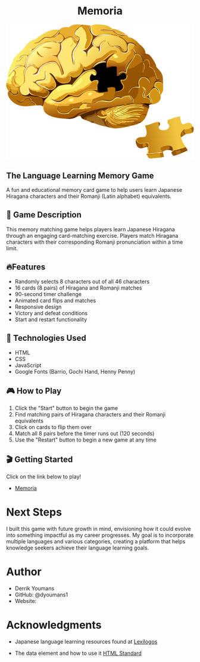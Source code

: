 # <h1 align="center">Memoria</h1> 
![Memoria logo](assets/Golden%20logo.png)
## The Language Learning Memory Game
A fun and educational memory card game to help users learn Japanese Hiragana characters and their Romanji (Latin alphabet) equivalents.

## 🧩 Game Description
This memory matching game helps players learn Japanese Hiragana through an engaging card-matching exercise. Players match Hiragana characters with their corresponding Romanji pronunciation within a time limit.

##  🔥Features
- Randomly selects 8 characters out of all 46 characters
- 16 cards (8 pairs) of Hiragana and Romanji matches
- 90-second timer challenge
- Animated card flips and matches
- Responsive design
- Victory and defeat conditions
- Start and restart functionality

## 💾 Technologies Used
- HTML
- CSS
- JavaScript
- Google Fonts (Barrio, Gochi Hand, Henny Penny)

## 🎮 How to Play
1. Click the "Start" button to begin the game
2. Find matching pairs of Hiragana characters and their Romanji equivalents
3. Click on cards to flip them over
4. Match all 8 pairs before the timer runs out (120 seconds)
5. Use the "Restart" button to begin a new game at any time

## 🎬 Getting Started
Click on the link below to play!

- [Memoria](https://dyoumans1.github.io/memoria-learning-memory-game/)

# Next Steps
I built this game with future growth in mind, envisioning how it could evolve into something impactful as my career progresses. My goal is to incorporate multiple languages and various categories, creating a platform that helps knowledge seekers achieve their language learning goals.


# Author

- Derrik Youmans  
- GitHub: @dyoumans1  
- Website:

# Acknowledgments

- Japanese language learning resources found at [Lexilogos](https://www.lexilogos.com/keyboard/hiragana_conversion.htm)

- The data element and how to use it [HTML Standard](https://html.spec.whatwg.org/multipage/text-level-semantics.html#the-data-element)

